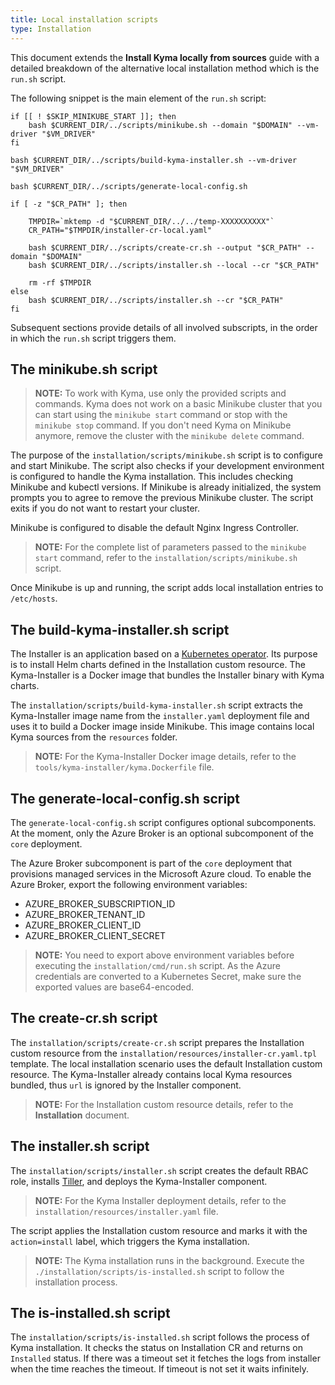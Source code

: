 ```yaml
---
title: Local installation scripts
type: Installation
---
```


This document extends the **Install Kyma locally from sources** guide with a detailed breakdown of the alternative local installation method which is the `run.sh` script.

The following snippet is the main element of the `run.sh` script:

```
if [[ ! $SKIP_MINIKUBE_START ]]; then
    bash $CURRENT_DIR/../scripts/minikube.sh --domain "$DOMAIN" --vm-driver "$VM_DRIVER"
fi

bash $CURRENT_DIR/../scripts/build-kyma-installer.sh --vm-driver "$VM_DRIVER"

bash $CURRENT_DIR/../scripts/generate-local-config.sh

if [ -z "$CR_PATH" ]; then

    TMPDIR=`mktemp -d "$CURRENT_DIR/../../temp-XXXXXXXXXX"`
    CR_PATH="$TMPDIR/installer-cr-local.yaml"

    bash $CURRENT_DIR/../scripts/create-cr.sh --output "$CR_PATH" --domain "$DOMAIN"
    bash $CURRENT_DIR/../scripts/installer.sh --local --cr "$CR_PATH"

    rm -rf $TMPDIR
else
    bash $CURRENT_DIR/../scripts/installer.sh --cr "$CR_PATH"
fi
```
Subsequent sections provide details of all involved subscripts, in the order in which the `run.sh` script triggers them.

## The minikube.sh script

> **NOTE:** To work with Kyma, use only the provided scripts and commands. Kyma does not work on a basic Minikube cluster that you can start using the `minikube start` command or stop with the `minikube stop` command. If you don't need Kyma on Minikube anymore, remove the cluster with the `minikube delete` command.

The purpose of the `installation/scripts/minikube.sh` script is to configure and start Minikube. The script also checks if your development environment is configured to handle the Kyma installation. This includes checking Minikube and kubectl versions. If Minikube is already initialized, the system prompts you to agree to remove the previous Minikube cluster. The script exits if you do not want to restart your cluster.

Minikube is configured to disable the default Nginx Ingress Controller.

>**NOTE:** For the complete list of parameters passed to the `minikube start` command, refer to the `installation/scripts/minikube.sh` script.

Once Minikube is up and running, the script adds local installation entries to `/etc/hosts`.

## The build-kyma-installer.sh script

The Installer is an application based on a [Kubernetes operator](https://coreos.com/operators/). Its purpose is to install Helm charts defined in the Installation custom resource. The Kyma-Installer is a Docker image that bundles the Installer binary with Kyma charts.

The `installation/scripts/build-kyma-installer.sh` script extracts the Kyma-Installer image name from the `installer.yaml` deployment file and uses it to build a Docker image inside Minikube. This image contains local Kyma sources from the `resources` folder.

>**NOTE:** For the Kyma-Installer Docker image details, refer to the `tools/kyma-installer/kyma.Dockerfile` file.

## The generate-local-config.sh script

The `generate-local-config.sh` script configures optional subcomponents. At the moment, only the Azure Broker is an optional subcomponent of the `core` deployment.

The Azure Broker subcomponent is part of the `core` deployment that provisions managed services in the Microsoft Azure cloud. To enable the Azure Broker, export the following environment variables:
 - AZURE_BROKER_SUBSCRIPTION_ID
 - AZURE_BROKER_TENANT_ID
 - AZURE_BROKER_CLIENT_ID
 - AZURE_BROKER_CLIENT_SECRET

>**NOTE:** You need to export above environment variables before executing the `installation/cmd/run.sh` script. As the Azure credentials are converted to a Kubernetes Secret, make sure the exported values are base64-encoded.

## The create-cr.sh script

The `installation/scripts/create-cr.sh` script prepares the Installation custom resource from the `installation/resources/installer-cr.yaml.tpl` template. The local installation scenario uses the default Installation custom resource. The Kyma-Installer already contains local Kyma resources bundled, thus `url` is ignored by the Installer component.

>**NOTE:** For the Installation custom resource details, refer to the **Installation** document.

## The installer.sh script

The `installation/scripts/installer.sh` script creates the default RBAC role, installs [Tiller](https://docs.helm.sh/), and deploys the Kyma-Installer component.

>**NOTE:** For the Kyma Installer deployment details, refer to the `installation/resources/installer.yaml` file.

The script applies the Installation custom resource and marks it with the `action=install` label, which triggers the Kyma installation.

>**NOTE:** The Kyma installation runs in the background. Execute the `./installation/scripts/is-installed.sh` script to follow the installation process.

## The is-installed.sh script

The `installation/scripts/is-installed.sh` script follows the process of Kyma installation. It checks the status on Installation CR and returns on `Installed` status. If there was a timeout set it fetches the logs from installer when the time reaches the timeout. If timeout is not set it waits infinitely.
